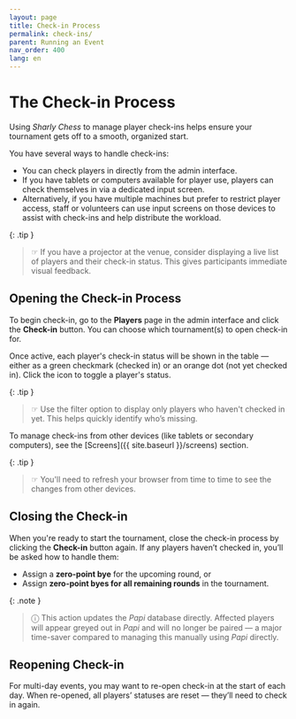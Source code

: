 ```yaml
---
layout: page
title: Check-in Process
permalink: check-ins/
parent: Running an Event
nav_order: 400
lang: en
---
```


# The Check-in Process

Using _Sharly Chess_ to manage player check-ins helps ensure your tournament gets off to a smooth, organized start.

You have several ways to handle check-ins:

- You can check players in directly from the admin interface.
- If you have tablets or computers available for player use, players can check themselves in via a dedicated input screen.
- Alternatively, if you have multiple machines but prefer to restrict player access, staff or volunteers can use input screens on those devices to assist with check-ins and help distribute the workload.

{: .tip }
> ☞ If you have a projector at the venue, consider displaying a live list of players and their check-in status. This gives participants immediate visual feedback.

## Opening the Check-in Process

To begin check-in, go to the **Players** page in the admin interface and click the **Check-in** button. You can choose which tournament(s) to open check-in for.

Once active, each player's check-in status will be shown in the table — either as a green checkmark (checked in) or an orange dot (not yet checked in). Click the icon to toggle a player's status.

{: .tip }
> ☞ Use the filter option to display only players who haven't checked in yet. This helps quickly identify who’s missing.

To manage check-ins from other devices (like tablets or secondary computers), see the [Screens]({{ site.baseurl }}/screens) section.

{: .tip }
> ☞ You'll need to refresh your browser from time to time to see the changes from other devices.

## Closing the Check-in

When you're ready to start the tournament, close the check-in process by clicking the **Check-in** button again. If any players haven’t checked in, you’ll be asked how to handle them:

- Assign a **zero-point bye** for the upcoming round, or
- Assign **zero-point byes for all remaining rounds** in the tournament.

{: .note }
> ⓘ This action updates the _Papi_ database directly. Affected players will appear greyed out in _Papi_ and will no longer be paired — a major time-saver compared to managing this manually using _Papi_ directly.

## Reopening Check-in

For multi-day events, you may want to re-open check-in at the start of each day. When re-opened, all players’ statuses are reset — they’ll need to check in again.
